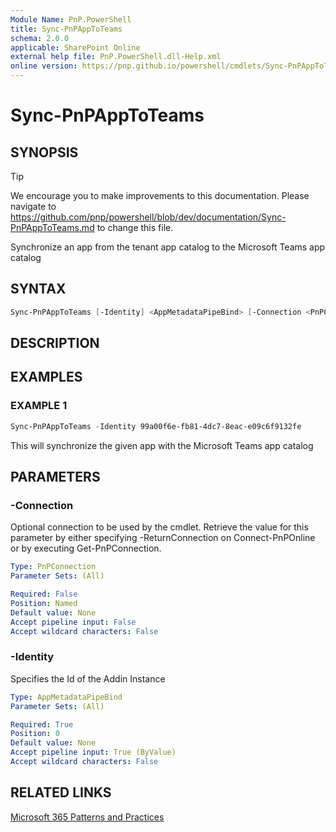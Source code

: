 ```yaml
---
Module Name: PnP.PowerShell
title: Sync-PnPAppToTeams
schema: 2.0.0
applicable: SharePoint Online
external help file: PnP.PowerShell.dll-Help.xml
online version: https://pnp.github.io/powershell/cmdlets/Sync-PnPAppToTeams.html
---
```

 
# Sync-PnPAppToTeams

## SYNOPSIS

> [!TIP]
> We encourage you to make improvements to this documentation. Please navigate to https://github.com/pnp/powershell/blob/dev/documentation/Sync-PnPAppToTeams.md to change this file.

Synchronize an app from the tenant app catalog to the Microsoft Teams app catalog

## SYNTAX

```powershell
Sync-PnPAppToTeams [-Identity] <AppMetadataPipeBind> [-Connection <PnPConnection>] [<CommonParameters>]
```

## DESCRIPTION

## EXAMPLES

### EXAMPLE 1
```powershell
Sync-PnPAppToTeams -Identity 99a00f6e-fb81-4dc7-8eac-e09c6f9132fe
```

This will synchronize the given app with the Microsoft Teams app catalog

## PARAMETERS

### -Connection
Optional connection to be used by the cmdlet. Retrieve the value for this parameter by either specifying -ReturnConnection on Connect-PnPOnline or by executing Get-PnPConnection.

```yaml
Type: PnPConnection
Parameter Sets: (All)

Required: False
Position: Named
Default value: None
Accept pipeline input: False
Accept wildcard characters: False
```

### -Identity
Specifies the Id of the Addin Instance

```yaml
Type: AppMetadataPipeBind
Parameter Sets: (All)

Required: True
Position: 0
Default value: None
Accept pipeline input: True (ByValue)
Accept wildcard characters: False
```

## RELATED LINKS

[Microsoft 365 Patterns and Practices](https://aka.ms/m365pnp)

